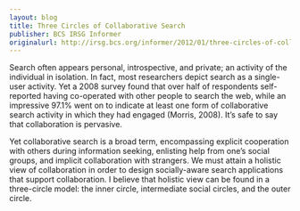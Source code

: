 ```yaml
---
layout: blog
title: Three Circles of Collaborative Search
publisher: BCS IRSG Informer
originalurl: http://irsg.bcs.org/informer/2012/01/three-circles-of-collaborative-search/
---
```


Search often appears personal, introspective, and private; an activity of the individual in isolation. In fact, most researchers depict search as a single-user activity. Yet a 2008 survey found that over half of respondents self-reported having co-operated with other people to search the web, while an impressive 97.1% went on to indicate at least one form of collaborative search activity in which they had engaged (Morris, 2008). It’s safe to say that collaboration is pervasive.

Yet collaborative search is a broad term, encompassing explicit cooperation with others during information seeking, enlisting help from one’s social groups, and implicit collaboration with strangers. We must attain a holistic view of collaboration in order to design socially-aware search applications that support collaboration. I believe that holistic view can be found in a three-circle model: the inner circle, intermediate social circles, and the outer circle.